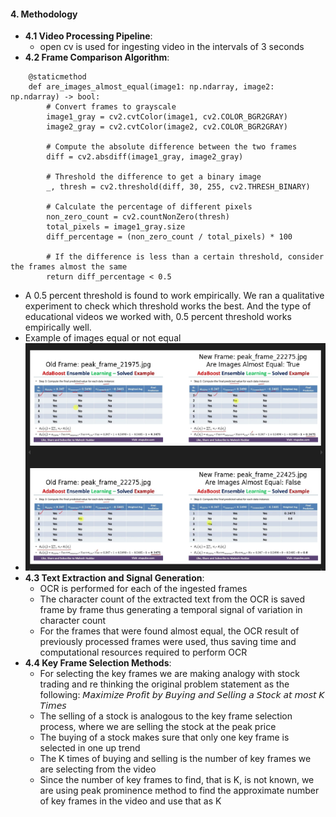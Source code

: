 #### **4. Methodology**

- **4.1 Video Processing Pipeline**:
  - open cv is used for ingesting video in the intervals of 3 seconds
- **4.2 Frame Comparison Algorithm**:

```
    @staticmethod
    def are_images_almost_equal(image1: np.ndarray, image2: np.ndarray) -> bool:
        # Convert frames to grayscale
        image1_gray = cv2.cvtColor(image1, cv2.COLOR_BGR2GRAY)
        image2_gray = cv2.cvtColor(image2, cv2.COLOR_BGR2GRAY)

        # Compute the absolute difference between the two frames
        diff = cv2.absdiff(image1_gray, image2_gray)

        # Threshold the difference to get a binary image
        _, thresh = cv2.threshold(diff, 30, 255, cv2.THRESH_BINARY)

        # Calculate the percentage of different pixels
        non_zero_count = cv2.countNonZero(thresh)
        total_pixels = image1_gray.size
        diff_percentage = (non_zero_count / total_pixels) * 100

        # If the difference is less than a certain threshold, consider the frames almost the same
        return diff_percentage < 0.5
```

- A 0.5 percent threshold is found to work empirically. We ran a qualitative experiment to check which threshold works the best. And the type of educational videos we worked with, 0.5 percent threshold works empirically well.
- Example of images equal or not equal
- ![alt text](image.png)
- **4.3 Text Extraction and Signal Generation**:
  - OCR is performed for each of the ingested frames
  - The character count of the extracted text from the OCR is saved frame by frame thus generating a temporal signal of variation in character count
  - For the frames that were found almost equal, the OCR result of previously processed frames were used, thus saving time and computational resources required to perform OCR
- **4.4 Key Frame Selection Methods**:
    - For selecting the key frames we are making analogy with stock trading and re thinking the original problem statement as the following: 𝘔𝘢𝘹𝘪𝘮𝘪𝘻𝘦 𝘗𝘳𝘰𝘧𝘪𝘵 𝘣𝘺 𝘉𝘶𝘺𝘪𝘯𝘨 𝘢𝘯𝘥 𝘚𝘦𝘭𝘭𝘪𝘯𝘨 𝘢 𝘚𝘵𝘰𝘤𝘬 𝘢𝘵 𝘮𝘰𝘴𝘵 𝘒 𝘛𝘪𝘮𝘦𝘴
    - The selling of a stock is analogous to the key frame selection process, where we are selling the stock at the peak price
    - The buying of a stock makes sure that only one key frame is selected in one up trend
    - The K times of buying and selling is the number of key frames we are selecting from the video
    - Since the number of key frames to find, that is K, is not known, we are using peak prominence method to find the approximate number of key frames in the video and use that as K
